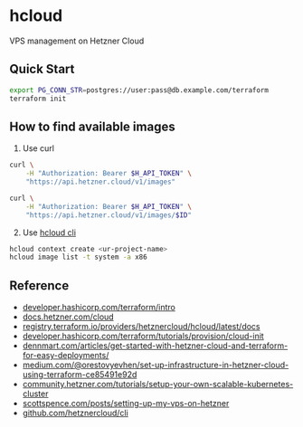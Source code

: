 # hcloud
VPS management on Hetzner Cloud

## Quick Start

```bash
export PG_CONN_STR=postgres://user:pass@db.example.com/terraform
terraform init
```

## How to find available images

1. Use curl

```bash
curl \
	-H "Authorization: Bearer $H_API_TOKEN" \
	"https://api.hetzner.cloud/v1/images"

curl \
	-H "Authorization: Bearer $H_API_TOKEN" \
	"https://api.hetzner.cloud/v1/images/$ID"
```

2. Use [hcloud cli](https://github.com/hetznercloud/cli)

```bash
hcloud context create <ur-project-name>
hcloud image list -t system -a x86
```

## Reference

- [developer.hashicorp.com/terraform/intro](https://developer.hashicorp.com/terraform/intro)
- [docs.hetzner.com/cloud](https://docs.hetzner.com/cloud)
- [registry.terraform.io/providers/hetznercloud/hcloud/latest/docs](https://registry.terraform.io/providers/hetznercloud/hcloud/latest/docs)
- [developer.hashicorp.com/terraform/tutorials/provision/cloud-init](https://developer.hashicorp.com/terraform/tutorials/provision/cloud-init)
- [dennmart.com/articles/get-started-with-hetzner-cloud-and-terraform-for-easy-deployments/](https://dennmart.com/articles/get-started-with-hetzner-cloud-and-terraform-for-easy-deployments/)
- [medium.com/@orestovyevhen/set-up-infrastructure-in-hetzner-cloud-using-terraform-ce85491e92d](https://medium.com/@orestovyevhen/set-up-infrastructure-in-hetzner-cloud-using-terraform-ce85491e92d)
- [community.hetzner.com/tutorials/setup-your-own-scalable-kubernetes-cluster](https://community.hetzner.com/tutorials/setup-your-own-scalable-kubernetes-cluster)
- [scottspence.com/posts/setting-up-my-vps-on-hetzner](https://scottspence.com/posts/setting-up-my-vps-on-hetzner)
- [github.com/hetznercloud/cli](https://github.com/hetznercloud/cli)
